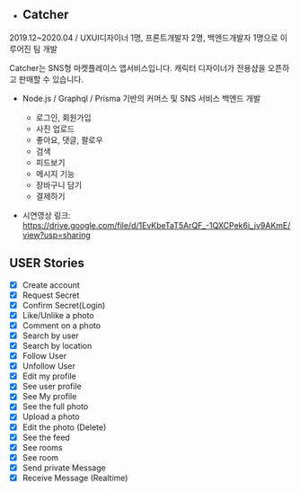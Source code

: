 - ## Catcher

2019.12~2020.04 / UXUI디자이너 1명, 프론트개발자 2명, 백엔드개발자 1명으로 이루어진 팀 개발

Catcher는 SNS형 마켓플레이스 앱서비스입니다. 캐릭터 디자이너가 전용샵을 오픈하고 판매할 수 있습니다.

- Node.js / Graphql / Prisma 기반의 커머스 및 SNS 서비스 백엔드 개발
    - 로그인, 회원가입
    - 사진 업로드
    - 좋아요, 댓글, 팔로우
    - 검색
    - 피드보기
    - 메시지 기능
    - 장바구니 담기
    - 결제하기
    
- 시연영상 링크: https://drive.google.com/file/d/1EvKbeTaT5ArQF_-1QXCPek6i_jv9AKmE/view?usp=sharing


## USER Stories
- [x] Create account
- [x] Request Secret
- [x] Confirm Secret(Login)
- [x] Like/Unlike a photo
- [x] Comment on a photo
- [x] Search by user
- [x] Search by location
- [x] Follow User
- [x] Unfollow User
- [x] Edit my profile
- [x] See user profile
- [x] See My profile
- [x] See the full photo
- [x] Upload a photo
- [x] Edit the photo (Delete)
- [x] See the feed
- [x] See rooms
- [x] See room
- [x] Send private Message
- [x] Receive Message (Realtime)
